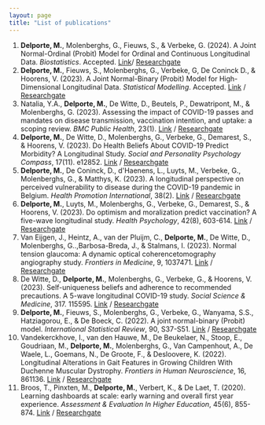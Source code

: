 ```yaml
---
layout: page
title: "List of publications"
---
```


1.	<b> Delporte, M.</b>, Molenberghs, G., Fieuws, S., & Verbeke, G. (2024). A Joint Normal-Ordinal (Probit) Model for Ordinal and Continuous Longitudinal Data. _Biostatistics_. Accepted. [Link](https://academic.oup.com/biostatistics/advance-article-abstract/doi/10.1093/biostatistics/kxae014/7692336?utm_source=advanceaccess&utm_campaign=biostatistics&utm_medium=email)/ [Researchgate](https://www.researchgate.net/publication/381401094_A_joint_normal-ordinal_probit_model_for_ordinal_and_continuous_longitudinal_data)
2.	<b>Delporte, M.</b>, Fieuws, S., Molenberghs, G., Verbeke, G, De Coninck D., & Hoorens, V. (2023). A Joint Normal-Binary (Probit) Model for High-Dimensional Longitudinal Data. _Statistical Modelling_. Accepted. [Link](https://journals.sagepub.com/doi/abs/10.1177/1471082X231202341) / [Researchgate](https://www.researchgate.net/publication/376315280_A_joint_normal-binary_probit_model_for_high-dimensional_longitudinal_data)
3.	Natalia, Y.A., <b> Delporte, M.</b>, De Witte, D., Beutels, P., Dewatripont, M., & Molenberghs, G. (2023). Assessing the impact of COVID-19 passes and mandates on disease transmission, vaccination intention, and uptake: a scoping review. _BMC Public Health_, 23(1). [Link](https://www.ncbi.nlm.nih.gov/pmc/articles/PMC10656887/) / [Researchgate](https://www.researchgate.net/publication/375720641_Assessing_the_impact_of_COVID-19_passes_and_mandates_on_disease_transmission_vaccination_intention_and_uptake_a_scoping_review)
5.	<b> Delporte, M.</b>, De Witte, D., Molenberghs, G., Verbeke, G., Demarest, S., & Hoorens, V. (2023). Do Health Beliefs About COVID-19 Predict Morbidity? A Longitudinal Study. _Social and Personality Psychology Compass_, 17(11). e12852. [Link](https://compass.onlinelibrary.wiley.com/doi/abs/10.1111/spc3.12852) / [Researchgate](https://www.researchgate.net/publication/372639463_Do_health_beliefs_about_COVID-19_predict_morbidity_A_longitudinal_study)
6.	<b>Delporte, M.</b>, De Coninck, D., d'Haenens, L., Luyts, M., Verbeke, G., Molenberghs, G., & Matthys, K. (2023). A longitudinal perspective on perceived vulnerability to disease during the COVID-19 pandemic in Belgium. _Health Promotion International_, 38(2). [Link](https://academic.oup.com/heapro/article/38/2/daad026/7143328?login=false) / [Researchgate](https://www.researchgate.net/publication/370288552_A_longitudinal_perspective_on_perceived_vulnerability_to_disease_during_the_COVID-19_pandemic_in_Belgium)
7.	<b> Delporte, M.</b>, Luyts, M., Molenberghs, G., Verbeke, G., Demarest, S., & Hoorens, V. (2023). Do optimism and moralization predict vaccination? A five-wave longitudinal study. _Health Psychology_, 42(8), 603-614. [Link](https://www.sciencedirect.com/science/article/pii/S0277953622009017) / [Researchgate](https://www.researchgate.net/publication/369478717_Do_optimism_and_moralization_predict_vaccination_A_five-wave_longitudinal_study)
8.	Van Eijgen, J., Heintz, A., van der Pluijm, C., <b>Delporte, M.</b>, De Witte, D., Molenberghs, G..,Barbosa-Breda, J., & Stalmans, I. (2023). Normal tension glaucoma: A dynamic optical coherencetomography angiography study. _Frontiers in Medicine_, 9, 1037471. [Link](https://www.ncbi.nlm.nih.gov/pmc/articles/PMC9853195/) / [Researchgate](https://www.researchgate.net/publication/366944032_Normal_tension_glaucoma_A_dynamic_optical_coherence_tomography_angiography_study)
9.	De Witte, D., <b>Delporte, M.</b>, Molenberghs, G., Verbeke, G., & Hoorens, V. (2023). Self-uniqueness beliefs and adherence to recommended precautions. A 5-wave longitudinal COVID-19 study. _Social Science & Medicine_, 317. 115595. [Link](https://www.sciencedirect.com/science/article/pii/S0277953622009017?via%3Dihub) / [Researchgate](https://www.researchgate.net/publication/366042478_Self-uniqueness_beliefs_and_adherence_to_recommended_precautions_A_5-wave_longitudinal_COVID-19_study)
10.	<b> Delporte, M.</b>, Fieuws, S., Molenberghs, G., Verbeke, G., Wanyama, S.S., Hatziagorou, E., & De Boeck, C. (2022). A joint normal-binary (Probit) model. _International Statistical Review_, 90, S37-S51. [Link](https://onlinelibrary.wiley.com/doi/abs/10.1111/insr.12532) / [Researchgate](https://www.researchgate.net/publication/365223486_A_joint_normal-binary_probit_model)
11.	Vandekerckhove, I., van den Hauwe, M., De Beukelaer, N., Stoop, E., Goudriaan, M., <b> Delporte, M.</b>, Molenberghs, G., Van Campenhout, A., De Waele, L., Goemans, N., De Groote, F., & Desloovere, K. (2022). Longitudinal Alterations in Gait Features in Growing Children With Duchenne Muscular Dystrophy. _Frontiers in Human Neuroscience_, 16, 861136. [Link](https://www.frontiersin.org/articles/10.3389/fnhum.2022.861136/full) / [Researchgate](https://www.researchgate.net/publication/365223486_A_joint_normal-binary_probit_model)
12.	Broos, T., Pinxten, M., <b> Delporte, M.</b>, Verbert, K., & De Laet, T. (2020). Learning dashboards at scale: early warning and overall first year experience. _Assessment & Evaluation In Higher Education_, 45(6), 855-874. [Link](https://www.tandfonline.com/doi/abs/10.1080/02602938.2019.1689546) / [Researchgate](https://www.researchgate.net/publication/337601315_Learning_dashboards_at_scale_early_warning_and_overall_first_year_experience)

